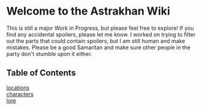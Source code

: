 # Welcome to the Astrakhan Wiki

This is still a major Work in Progress, but please feel free to explore! If you find any accidental spoilers, please let me know. I worked on trying to filter out the parts that could contain spoilers, but I am still human and make mistakes. Please be a good Samaritan and make sure other people in the party don't stumble upon it either. 

## Table of Contents

[locations](astrakhan/docs/locations/locationsTOC.md)  
[characters](astrakhan/docs/characters/charactersTOC.md)  
[lore](astrakhan/docs/lore/loreTOC.md)
